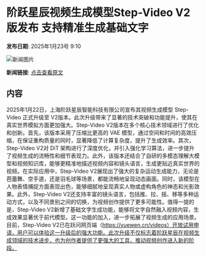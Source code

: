 # 阶跃星辰视频生成模型Step-Video V2版发布 支持精准生成基础文字

**发布日期**: 2025年1月23号 9:10

![新闻图片](https://pic.chinaz.com/picmap/thumb/202406061539403516_0.jpg)

**新闻链接**: [点击查看原文](https://www.aibase.com/zh/news/14944)

## 内容

2025年1月22日，上海阶跃星辰智能科技有限公司宣布其视频生成模型 Step-Video 正式升级至 V2版本。此次升级带来了显著的技术突破和功能提升，使其在真实世界模拟方面更加强大。Step-Video V2版本在多个核心技术领域进行了优化和创新。首先，该版本采用了压缩比更高的 VAE 模型，通过空间和时间的高效压缩，在保证重构质量的同时，显著降低了计算复杂度，提升了生成效率。其次，Step-Video V2对 DiT 架构进行了深度优化，并引入强化学习算法，进一步提升了视频生成的流畅性和细节表现力。此外，该版本还结合了自研的多模态理解大模型和视频知识库，能够更精准地描述视频内容和镜头语言，生成更贴近真实世界的视频。在实际应用中，Step-Video V2展现出了强大的复杂运动生成能力，无论是芭蕾舞、空手道，还是羽毛球等场景，都能流畅地呈现动态画面。同时，该模型在人物表情捕捉方面表现出色，能够细腻地呈现真实人物或虚构角色的神态和光影效果。此外，Step-Video V2还支持丰富的镜头语言，包括推、拉、摇、移等多种运动方式，以及不同景别之间的切换，为视频创作提供了更多可能性。值得一提的是，Step-Video V2新增了基础文字生成功能，能够将文字自然融入视频内容，生成效果显著优于前代模型。这一功能的加入，进一步拓展了视频生成的应用场景。目前，Step-Video V2已在跃问网页端（https://yuewen.cn/videos）开放试用申请，用户可以体验这一升级后的强大功能。此次升级不仅标志着阶跃星辰在视频生成领域的技术进步，也为创作者提供了更强大的工具，推动视频创作进入新的阶段。
